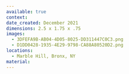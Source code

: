 ```yaml
---
available: true
context:
date_created: December 2021
dimensions: 2.5 x 1.75 x .75
images:
  - 3DFEFA9B-AB04-4D05-8025-DD311447C0C3.png
  - D1DD0428-1935-4E29-9798-CA88A80520D2.png
locations:
  - Marble Hill, Bronx, NY
material:
---
```

